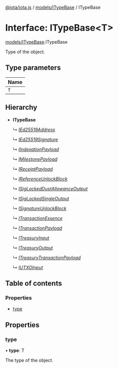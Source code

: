 [@iota/iota.js](../README.md) / [models/ITypeBase](../modules/models_itypebase.md) / ITypeBase

# Interface: ITypeBase<T\>

[models/ITypeBase](../modules/models_itypebase.md).ITypeBase

Type of the object.

## Type parameters

Name |
------ |
`T` |

## Hierarchy

* **ITypeBase**

  ↳ [*IEd25519Address*](models_ied25519address.ied25519address.md)

  ↳ [*IEd25519Signature*](models_ied25519signature.ied25519signature.md)

  ↳ [*IIndexationPayload*](models_iindexationpayload.iindexationpayload.md)

  ↳ [*IMilestonePayload*](models_imilestonepayload.imilestonepayload.md)

  ↳ [*IReceiptPayload*](models_ireceiptpayload.ireceiptpayload.md)

  ↳ [*IReferenceUnlockBlock*](models_ireferenceunlockblock.ireferenceunlockblock.md)

  ↳ [*ISigLockedDustAllowanceOutput*](models_isiglockeddustallowanceoutput.isiglockeddustallowanceoutput.md)

  ↳ [*ISigLockedSingleOutput*](models_isiglockedsingleoutput.isiglockedsingleoutput.md)

  ↳ [*ISignatureUnlockBlock*](models_isignatureunlockblock.isignatureunlockblock.md)

  ↳ [*ITransactionEssence*](models_itransactionessence.itransactionessence.md)

  ↳ [*ITransactionPayload*](models_itransactionpayload.itransactionpayload.md)

  ↳ [*ITreasuryInput*](models_itreasuryinput.itreasuryinput.md)

  ↳ [*ITreasuryOutput*](models_itreasuryoutput.itreasuryoutput.md)

  ↳ [*ITreasuryTransactionPayload*](models_itreasurytransactionpayload.itreasurytransactionpayload.md)

  ↳ [*IUTXOInput*](models_iutxoinput.iutxoinput.md)

## Table of contents

### Properties

- [type](models_itypebase.itypebase.md#type)

## Properties

### type

• **type**: T

The type of the object.
